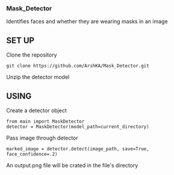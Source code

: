 ### Mask_Detector

Identifies faces and whether they are wearing masks in an image

## SET UP
Clone the repository

```git clone https://github.com/ArshKA/Mask_Detector.git```

Unzip the detector model

## USING

Create a detector object
```
from main import MaskDetector
detector = MaskDetector(model_path=current_directory)
```

Pass image through detector

```marked_image = detector.detect(image_path, save=True, face_confidence=.2)```

An output.png file will be crated in the file's directory
